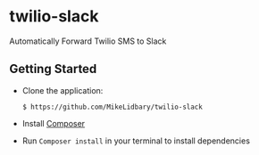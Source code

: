 # twilio-slack
Automatically Forward Twilio SMS to Slack

## Getting Started

* Clone the application:

      $ https://github.com/MikeLidbary/twilio-slack

- Install [Composer](https://getcomposer.org/doc/00-intro.md#installation-linux-unix-osx)

- Run ```Composer install``` in your terminal to install dependencies
